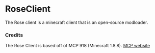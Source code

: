 # RoseClient
The Rose client is a minecraft client that is an open-source modloader.

### Credits

The Rose Client is based off of MCP 918 (Minecraft 1.8.8). [MCP website](https://www.modcoderpack.com)
